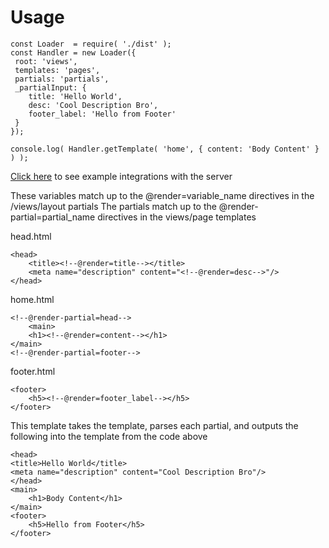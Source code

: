 # Usage

    const Loader  = require( './dist' );
    const Handler = new Loader({
     root: 'views',
     templates: 'pages',
     partials: 'partials',
     _partialInput: {
        title: 'Hello World',
        desc: 'Cool Description Bro',
        footer_label: 'Hello from Footer' 
     }
    });

    console.log( Handler.getTemplate( 'home', { content: 'Body Content' } ) );
    
[Click here](https://github.com/abschill/html-chunk-loader/tree/master/examples) to see example integrations with the server

These variables match up to the @render=variable_name directives in the /views/layout partials
The partials match up to the @render-partial=partial_name directives in the views/page templates

head.html

    <head>
        <title><!--@render=title--></title>
        <meta name="description" content="<!--@render=desc-->"/>
    </head>

home.html

    <!--@render-partial=head-->
        <main>
        <h1><!--@render=content--></h1>
    </main>
    <!--@render-partial=footer-->

footer.html

    <footer>
        <h5><!--@render=footer_label--></h5>
    </footer>

This template takes the template, parses each partial, and outputs the following into the template from the code above

    <head>
    <title>Hello World</title>
    <meta name="description" content="Cool Description Bro"/>
    </head>
    <main>
        <h1>Body Content</h1>
    </main>
    <footer>
        <h5>Hello from Footer</h5>
    </footer>